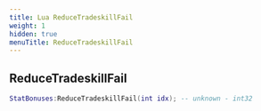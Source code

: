 ```yaml
---
title: Lua ReduceTradeskillFail
weight: 1
hidden: true
menuTitle: ReduceTradeskillFail
---
```

## ReduceTradeskillFail
```lua
StatBonuses:ReduceTradeskillFail(int idx); -- unknown - int32
```